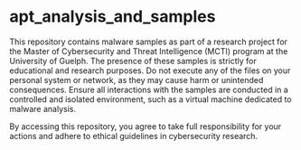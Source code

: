 # apt_analysis_and_samples

This repository contains malware samples as part of a research project for the Master of Cybersecurity and Threat Intelligence (MCTI) program at the University of Guelph. The presence of these samples is strictly for educational and research purposes. Do not execute any of the files on your personal system or network, as they may cause harm or unintended consequences. Ensure all interactions with the samples are conducted in a controlled and isolated environment, such as a virtual machine dedicated to malware analysis.

By accessing this repository, you agree to take full responsibility for your actions and adhere to ethical guidelines in cybersecurity research.
